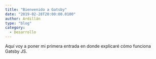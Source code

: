```yaml
---
title: "Bienvenido a Gatsby"
date: "2019-02-28T20:00:00.0100"
author: Ardillán
type: "blog"
category:
  - Desarrollo
---
```


Aquí voy a poner mi primera entrada en donde explicaré cómo funciona Gatsby JS.
